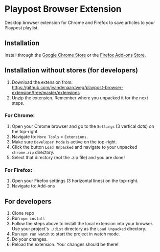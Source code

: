 # Playpost Browser Extension
Desktop browser extension for Chrome and Firefox to save articles to your Playpost playlist.

## Installation
Install through the [Google Chrome Store](https://chrome.google.com/webstore) or the [Firefox Add-ons Store](https://addons.mozilla.org/nl/firefox/).

## Installation without stores (for developers)
1. Download the extension from: https://github.com/jvandenaardweg/playpost-browser-extension/tree/master/extensions
2. Unzip the extension. Remember where you unpacked it for the next steps.

### For Chrome:
1. Open your Chrome browser and go to the `Settings` (3 vertical dots) on the top-right.
2. Navigate to: `More Tools` > `Extensions`.
3. Make sure `Developer Mode` is active on the top-right.
4. Click the button `Load Unpacked` and navigate to your unpacked `chrome.zip` directory.
5. Select that directory (not the .zip file) and you are done!

### For Firefox:
1. Open your Firefox settings (3 horizontal lines) on the top-right.
2. Navigate to: Add-ons

## For developers
1. Clone repo
2. Run `npm install`
3. Follow the steps above to install the local extension into your browser. Use your project's `./dist` directory as the `Load Unpacked` directory.
4. Run `npm run watch` to start the project in watch mode.
5. Do your changes.
6. Reload the extension. Your changes should be there!
